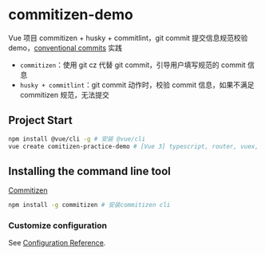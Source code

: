 # commitizen-demo
Vue 项目 commitizen + husky + commitlint，git commit 提交信息规范校验 demo，[conventional commits](https://www.conventionalcommits.org/en/v1.0.0/) 实践

- `commitizen`：使用 git cz 代替 git commit，引导用户填写规范的 commit 信息
- `husky + commitlint`：git commit 动作时，校验 commit 信息，如果不满足 commitizen 规范，无法提交

## Project Start
```bash
npm install @vue/cli -g # 安装 @vue/cli
vue create comitizen-practice-demo # [Vue 3] typescript, router, vuex, eslint, unit-mocha)
```

## Installing the command line tool
[Commitizen](https://github.com/commitizen/cz-cli)
```bash
npm install -g commitizen # 安装commitizen cli
```

### Customize configuration
See [Configuration Reference](https://cli.vuejs.org/config/).
